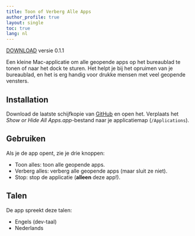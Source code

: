 ```yaml
---
title: Toon of Verberg Alle Apps
author_profile: true
layout: single
toc: true
lang: nl
---
```


<a class="btn btn--inverse" href="https://github.com/garraflavatra/show-hide-apps/releases/latest">DOWNLOAD</a> versie 0.1.1

Een kleine Mac-applicatie om alle geopende apps op het bureaublad te tonen of naar het dock te sturen. Het helpt je bij het opruimen van je bureaublad, en het is erg handig voor drukke mensen met veel geopende vensters. 

## Installation

Download de laatste schijfkopie van [GitHub](https://github.com/garraflavatra/show-hide-apps/releases/latest) en open het. Verplaats het *Show or Hide All Apps.app*-bestand naar je applicatiemap (`/Applications`).

## Gebruiken

Als je de app opent, zie je drie knoppen:

- Toon alles: toon alle geopende apps.
- Verberg alles: verberg alle geopende apps (maar sluit ze niet).
- Stop: stop de applicatie (**alleen** deze app!).

## Talen

De app spreekt deze talen:

- Engels (dev-taal)
- Nederlands
